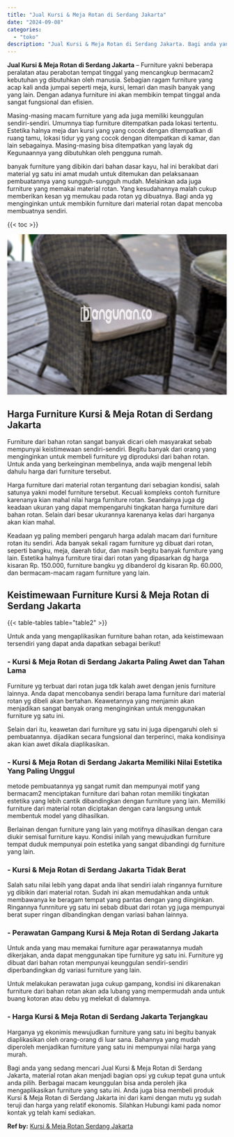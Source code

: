 ```yaml
---
title: "Jual Kursi & Meja Rotan di Serdang Jakarta"
date: "2024-09-08"
categories: 
  - "toko"
description: "Jual Kursi & Meja Rotan di Serdang Jakarta. Bagi anda yang sedang mencari Jual Kursi & Meja Rotan di Serdang Jakarta, material rotan akan menjadi bagian opsi..."
---
```


**Jual Kursi & Meja Rotan di Serdang Jakarta** – Furniture yakni beberapa peralatan atau perabotan tempat tinggal yang mencangkup bermacam2 kebutuhan yg dibutuhkan oleh manusia. Sebagian ragam furniture yang acap kali anda jumpai seperti meja, kursi, lemari dan masih banyak yang yang lain. Dengan adanya furniture ini akan membikin tempat tinggal anda sangat fungsional dan efisien.

Masing-masing macam furniture yang ada juga memiliki keunggulan sendiri-sendiri. Umumnya tiap furniture ditempatkan pada lokasi tertentu. Estetika halnya meja dan kursi yang yang cocok dengan ditempatkan di ruang tamu, lokasi tidur yg yang cocok dengan ditempatkan di kamar, dan lain sebagainya. Masing-masing bisa ditempatkan yang layak dg Kegunaannya yang dibutuhkan oleh pengguna rumah.

banyak furniture yang dibikin dari bahan dasar kayu, hal ini berakibat dari material yg satu ini amat mudah untuk ditemukan dan pelaksanaan pembuatannya yang sungguh-sungguh mudah. Melainkan ada juga furniture yang memakai material rotan. Yang kesudahannya malah cukup memberikan kesan yg memukau pada rotan yg dibuatnya. Bagi anda yg menginginkan untuk membikin furniture dari material rotan dapat mencoba membuatnya sendiri.

{{< toc >}}

![Jual Kursi & Meja Rotan di Serdang Jakarta](/images/kursi-meja-rotan-murah28.png)

## Harga Furniture Kursi & Meja Rotan di Serdang Jakarta

Furniture dari bahan rotan sangat banyak dicari oleh masyarakat sebab mempunyai keistimewaan sendiri-sendiri. Begitu banyak dari orang yang menginginkan untuk membeli furniture yg diproduksi dari bahan rotan. Untuk anda yang berkeinginan membelinya, anda wajib mengenal lebih dahulu harga dari furniture tersebut.

Harga furniture dari material rotan tergantung dari sebagian kondisi, salah satunya yakni model furniture tersebut. Kecuali kompleks contoh furniture karenanya kian mahal nilai harga furniture rotan. Seandainya juga dg keadaan ukuran yang dapat mempengaruhi tingkatan harga furniture dari bahan rotan. Selain dari besar ukurannya karenanya kelas dari harganya akan kian mahal.

Keadaan yg paling memberi pengaruh harga adalah macam dari furniture rotan itu sendiri. Ada banyak sekali ragam furniture yg dibuat dari rotan, seperti bangku, meja, daerah tidur, dan masih begitu banyak furniture yang lain. Estetika halnya furniture tirai dari rotan yang dipasarkan dg harga kisaran Rp. 150.000, furniture bangku yg dibanderol dg kisaran Rp. 60.000, dan bermacam-macam ragam furniture yang lain.

## Keistimewaan Furniture Kursi & Meja Rotan di Serdang Jakarta

{{< table-tables table="table2" >}}

Untuk anda yang mengaplikasikan furniture bahan rotan, ada keistimewaan tersendiri yang dapat anda dapatkan sebagai berikut!

### \- Kursi & Meja Rotan di Serdang Jakarta Paling Awet dan Tahan Lama

Furniture yg terbuat dari rotan juga tdk kalah awet dengan jenis furniture lainnya. Anda dapat mencobanya sendiri berapa lama furniture dari material rotan yg dibeli akan bertahan. Keawetannya yang menjamin akan menjadikan sangat banyak orang menginginkan untuk menggunakan furniture yg satu ini.

Selain dari itu, keawetan dari furniture yg satu ini juga dipengaruhi oleh si pembuatannya. dijadikan secara fungsional dan terperinci, maka kondisinya akan kian awet dikala diaplikasikan.

### \- Kursi & Meja Rotan di Serdang Jakarta Memiliki Nilai Estetika Yang Paling Unggul

metode pembuatannya yg sangat rumit dan mempunyai motif yang bermacam2 menciptakan furniture dari bahan rotan memiliki tingkatan estetika yang lebih cantik dibandingkan dengan furniture yang lain. Memiliki furniture dari material rotan diciptakan dengan cara langsung untuk membentuk model yang dihasilkan.

Berlainan dengan furniture yang lain yang motifnya dihasilkan dengan cara diukir semisal furniture kayu. Kondisi inilah yang mewujudkan furniture tempat duduk mempunyai poin estetika yang sangat dibandingi dg furniture yang lain.

### \- Kursi & Meja Rotan di Serdang Jakarta Tidak Berat

Salah satu nilai lebih yang dapat anda lihat sendiri ialah ringannya furniture yg dibikin dari material rotan. Sudah ini akan memudahkan anda untuk membawanya ke beragam tempat yang pantas dengan yang diinginkan. Ringannya funrniture yg satu ini sebab dibuat dari rotan yg juga mempunyai berat super ringan dibandingkan dengan variasi bahan lainnya.

### \- Perawatan Gampang Kursi & Meja Rotan di Serdang Jakarta

Untuk anda yang mau memakai furniture agar perawatannya mudah dikerjakan, anda dapat menggunakan tipe furniture yg satu ini. Furniture yg dibuat dari bahan rotan mempunyai keunggulan sendiri-sendiri diperbandingkan dg variasi furniture yang lain.

Untuk melakukan perawatan juga cukup gampang, kondisi ini dikarenakan furniture dari bahan rotan akan ada lubang yang mempermudah anda untuk buang kotoran atau debu yg melekat di dalamnya.

### \- Harga Kursi & Meja Rotan di Serdang Jakarta Terjangkau

Harganya yg ekonimis mewujudkan furniture yang satu ini begitu banyak diaplikasikan oleh orang-orang di luar sana. Bahannya yang mudah diperoleh menjadikan furniture yang satu ini mempunyai nilai harga yang murah.

Bagi anda yang sedang mencari Jual Kursi & Meja Rotan di Serdang Jakarta, material rotan akan menjadi bagian opsi yg cukup tepat guna untuk anda pilih. Berbagai macam keunggulan bisa anda peroleh jika mengaplikasikan furniture yang satu ini. Anda juga bisa membeli produk Kursi & Meja Rotan di Serdang Jakarta ini dari kami dengan mutu yg sudah teruji dan harga yang relatif ekonomis. Silahkan Hubungi kami pada nomor kontak yg telah kami sediakan.

**Ref by:** [Kursi & Meja Rotan Serdang Jakarta](https://id.wikipedia.org/wiki/Kursi)
